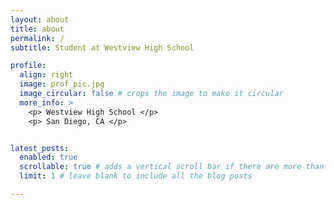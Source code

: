 ```yaml
---
layout: about
title: about
permalink: /
subtitle: Student at Westview High School

profile:
  align: right
  image: prof_pic.jpg
  image_circular: false # crops the image to make it circular
  more_info: >
    <p> Westview High School </p>
    <p> San Diego, CA </p>


latest_posts:
  enabled: true
  scrollable: true # adds a vertical scroll bar if there are more than 3 new posts items
  limit: 1 # leave blank to include all the blog posts

---
```




